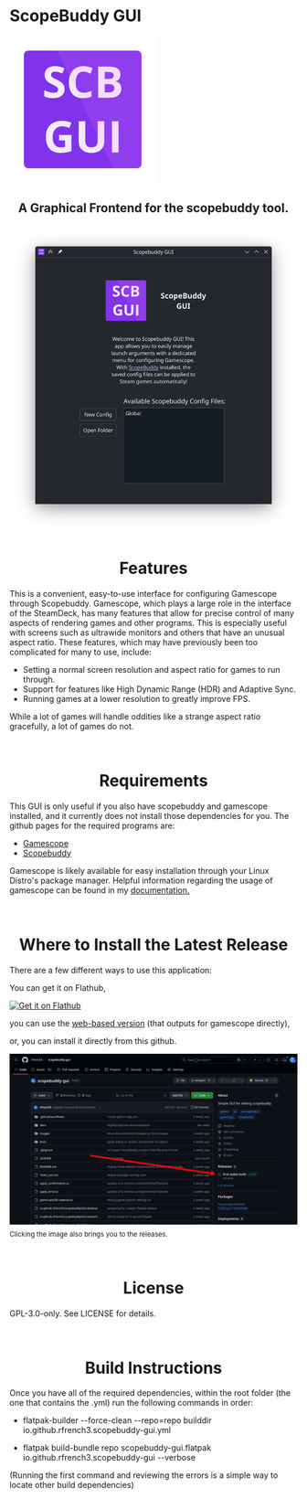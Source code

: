 
<h1>ScopeBuddy GUI</h1>

<img src="src/img/io.github.rfrench3.scopebuddy-gui.svg" alt="ScopeBuddy GUI Logo">

<h2 align="center">A Graphical Frontend for the scopebuddy tool.</h2>

![Welcome Screen](src/img/welcomeScreen.png)

<h1 align="center">Features</h1>

<p>This is a convenient, easy-to-use interface for configuring Gamescope through Scopebuddy. Gamescope, which plays a large role in the interface of the SteamDeck, has many features that allow for precise control of many aspects of rendering games and other programs. This is especially useful with screens such as ultrawide monitors and others that have an unusual aspect ratio. These features, which may have previously been too complicated for many to use, include:</p>

- Setting a normal screen resolution and aspect ratio for games to run through.
- Support for features like High Dynamic Range (HDR) and Adaptive Sync.
- Running games at a lower resolution to greatly improve FPS.


<p>While a lot of games will handle oddities like a strange aspect ratio gracefully, a lot of games do not.</p>

<br>

<h1 align="center">Requirements</h1>

This GUI is only useful if you also have scopebuddy and gamescope installed, and it currently does not install those dependencies for you. The github pages for the required programs are:
- [Gamescope](https://github.com/ValveSoftware/gamescope)
- [Scopebuddy](https://github.com/HikariKnight/scopebuddy)

Gamescope is likely available for easy installation through your Linux Distro's package manager. Helpful information regarding the usage of gamescope can be found in my [documentation.](https://rfrench3.github.io/scopebuddy-gui)

<br>

<h1 align="center">Where to Install the Latest Release</h1>

There are a few different ways to use this application:

You can get it on Flathub,

<a href='https://flathub.org/apps/io.github.rfrench3.scopebuddy-gui'>
  <img width='240' alt='Get it on Flathub' src='https://flathub.org/api/badge?locale=en'/>
</a>


you can use the [web-based version](https://rfrench3.github.io/scopebuddy-gui/web-ui/index.html) (that outputs for gamescope directly),


or, you can install it directly from this github.

[![GitHub Releases Section](github.png)](https://github.com/rfrench3/scopebuddy-gui/releases)
<sub>Clicking the image also brings you to the releases.</sub>

<br>

<h1 align="center">License</h1>

<p>GPL-3.0-only. See LICENSE for details.</p>

<br>

<h1 align="center">Build Instructions</h1>

Once you have all of the required dependencies, within the root folder (the one that contains the .yml) run the following commands in order:

- flatpak-builder --force-clean --repo=repo builddir io.github.rfrench3.scopebuddy-gui.yml

- flatpak build-bundle repo scopebuddy-gui.flatpak io.github.rfrench3.scopebuddy-gui --verbose


(Running the first command and reviewing the errors is a simple way to locate other build dependencies)



